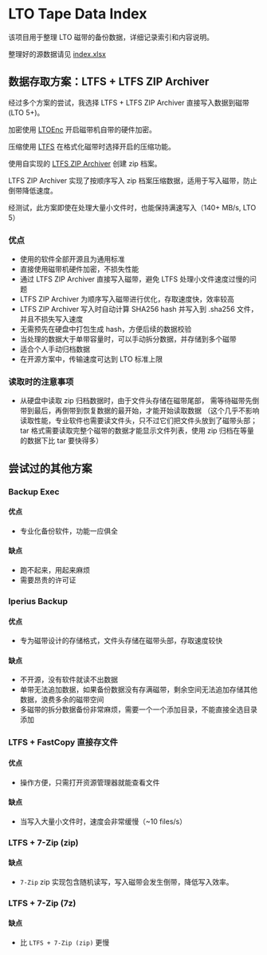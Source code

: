 # LTO Tape Data Index

该项目用于整理 LTO 磁带的备份数据，详细记录索引和内容说明。

整理好的源数据请见 [index.xlsx](https://github.com/ERR0RPR0MPT/Tape/blob/main/index.xlsx)

## 数据存取方案：LTFS + LTFS ZIP Archiver

经过多个方案的尝试，我选择 LTFS + LTFS ZIP Archiver 直接写入数据到磁带 (LTO 5+)。

加密使用 [LTOEnc](https://github.com/ERR0RPR0MPT/Tape/blob/main/LTOEnc) 开启磁带机自带的硬件加密。

压缩使用 [LTFS](https://github.com/LinearTapeFileSystem/ltfs) 在格式化磁带时选择开启的压缩功能。

使用自实现的 [LTFS ZIP Archiver](https://github.com/ERR0RPR0MPT/ltfs-zip-archiver) 创建 zip 档案。

LTFS ZIP Archiver 实现了按顺序写入 zip 档案压缩数据，适用于写入磁带，防止倒带降低速度。

经测试，此方案即使在处理大量小文件时，也能保持满速写入（140+ MB/s, LTO 5）

### 优点

- 使用的软件全部开源且为通用标准
- 直接使用磁带机硬件加密，不损失性能
- 通过 LTFS ZIP Archiver 直接写入磁带，避免 LTFS 处理小文件速度过慢的问题
- LTFS ZIP Archiver 为顺序写入磁带进行优化，存取速度快，效率较高
- LTFS ZIP Archiver 写入时自动计算 SHA256 hash 并写入到 .sha256 文件，并且不损失写入速度
- 无需预先在硬盘中打包生成 hash，方便后续的数据校验
- 当处理的数据大于单带容量时，可以手动拆分数据，并存储到多个磁带
- 适合个人手动归档数据
- 在开源方案中，传输速度可达到 LTO 标准上限

### 读取时的注意事项

- 从硬盘中读取 zip 归档数据时，由于文件头存储在磁带尾部，
  需等待磁带先倒带到最后，再倒带到恢复数据的最开始，才能开始读取数据
  （这个几乎不影响读取性能，专业软件也需要读文件头，只不过它们把文件头放到了磁带头部；
  tar 格式需要读取完整个磁带的数据才能显示文件列表，使用 zip 归档在等量的数据下比 tar 要快得多）

## 尝试过的其他方案

### Backup Exec

#### 优点

- 专业化备份软件，功能一应俱全

#### 缺点

- 跑不起来，用起来麻烦
- 需要昂贵的许可证

### Iperius Backup

#### 优点

- 专为磁带设计的存储格式，文件头存储在磁带头部，存取速度较快

#### 缺点

- 不开源，没有软件就读不出数据
- 单带无法追加数据，如果备份数据没有存满磁带，剩余空间无法追加存储其他数据，浪费多余的磁带空间
- 多磁带的拆分数据备份非常麻烦，需要一个一个添加目录，不能直接全选目录添加

### LTFS + FastCopy 直接存文件

#### 优点

- 操作方便，只需打开资源管理器就能查看文件

#### 缺点

- 当写入大量小文件时，速度会非常缓慢（~10 files/s）

### LTFS + 7-Zip (zip)

#### 缺点

- `7-Zip` zip 实现包含随机读写，写入磁带会发生倒带，降低写入效率。

### LTFS + 7-Zip (7z)

#### 缺点

- 比 `LTFS + 7-Zip (zip)` 更慢
